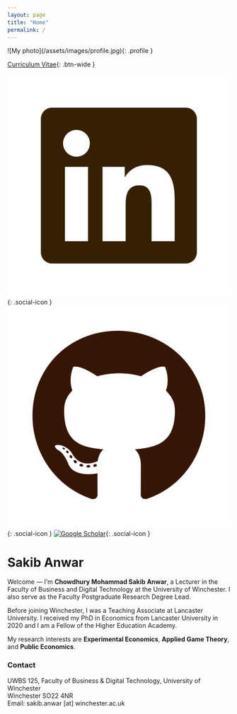 ```yaml
---
layout: page
title: "Home"
permalink: /
---
```


<div class="home-left">
![My photo](/assets/images/profile.jpg){: .profile }

[Curriculum Vitae](/cv/){: .btn-wide }

[![LinkedIn](/assets/icons/linkedin-icon.svg)](https://www.linkedin.com/in/chowdhurymohammad/){: .social-icon }
[![GitHub](/assets/icons/github-icon.svg "GitHub")]([https://github.com/your-username](https://github.com/sakibanwar)){: .social-icon }
[![Google Scholar](/assets/icons/google-scholar.svg "Google Scholar")](https://scholar.google.co.uk/citations?user=p0SY6_IAAAAJ&hl=en){: .social-icon }
</div>

# Sakib Anwar

Welcome — I’m **Chowdhury Mohammad Sakib Anwar**, a Lecturer in the Faculty of
Business and Digital Technology at the University of Winchester. I also serve as
the Faculty Postgraduate Research Degree Lead.

Before joining Winchester, I was a Teaching Associate at Lancaster University. I
received my PhD in Economics from Lancaster University in 2020 and I am a Fellow
of the Higher Education Academy.

My research interests are **Experimental Economics**, **Applied Game Theory**, and
**Public Economics**.

### Contact

UWBS 125, Faculty of Business & Digital Technology, University of Winchester  
Winchester SO22 4NR  
Email: sakib.anwar [at] winchester.ac.uk
